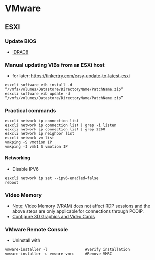 # VMware

## ESXI
### Update BIOS
- [IDRAC8](https://www.dell.com/community/PowerEdge-Hardware-General/RAC0613-The-uploaded-file-is-invalid-iDRAC-update-issue/td-p/7788739)

### Manual updating VIBs from an ESXi host
- for later:  https://tinkertry.com/easy-update-to-latest-esxi
````powersell
esxcli software vib install -d “/vmfs/volumes/Datastore/DirectoryName/PatchName.zip“
esxcli software vib update -d “/vmfs/volumes/Datastore/DirectoryName/PatchName.zip”
````

### Practical commands
````powersell
esxcli network ip connection list
esxcli network ip connection list | grep -i listen
esxcli network ip connection list | grep 3260
esxcli network ip neighbor list
esxcli network vm list
vmkping -S vmotion IP
vmkping -I vmk1 S vmotion IP
````
#### Networking
- Disable IPV6
````
esxcli network ip set --ipv6-enabled=false
reboot
````



### Video Memory
- [Note:](https://kb.vmware.com/s/article/1031002) Video Memory (VRAM) does not affect RDP sessions and the above steps are only applicable for connections through PCOIP.
- [Configure 3D Graphics and Video Cards](https://docs.vmware.com/en/VMware-vSphere/7.0/com.vmware.vsphere.vm_admin.doc/GUID-E03ED27D-E469-4115-80E1-435125D6168B.html)

### VMware Remote Console
- Uninstall with
````
vmware-installer -l                 #Verify installation
vmware-installer -u vmware-vmrc     #Remove VMRC
````
